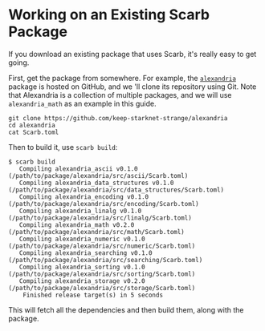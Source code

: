 # Working on an Existing Scarb Package

If you download an existing package that uses Scarb, it's really easy to get going.

First, get the package from somewhere.
For example, the [`alexandria`](https://github.com/keep-starknet-strange/alexandria) package is hosted on GitHub, and
we 'll clone its repository using Git.
Note that Alexandria is a collection of multiple packages, and we will use `alexandria_math` as an example in this
guide.

```shell
git clone https://github.com/keep-starknet-strange/alexandria
cd alexandria
cat Scarb.toml
```

Then to build it, use `scarb build`:

```shell
$ scarb build
   Compiling alexandria_ascii v0.1.0 (/path/to/package/alexandria/src/ascii/Scarb.toml)
   Compiling alexandria_data_structures v0.1.0 (/path/to/package/alexandria/src/data_structures/Scarb.toml)
   Compiling alexandria_encoding v0.1.0 (/path/to/package/alexandria/src/encoding/Scarb.toml)
   Compiling alexandria_linalg v0.1.0 (/path/to/package/alexandria/src/linalg/Scarb.toml)
   Compiling alexandria_math v0.2.0 (/path/to/package/alexandria/src/math/Scarb.toml)
   Compiling alexandria_numeric v0.1.0 (/path/to/package/alexandria/src/numeric/Scarb.toml)
   Compiling alexandria_searching v0.1.0 (/path/to/package/alexandria/src/searching/Scarb.toml)
   Compiling alexandria_sorting v0.1.0 (/path/to/package/alexandria/src/sorting/Scarb.toml)
   Compiling alexandria_storage v0.2.0 (/path/to/package/alexandria/src/storage/Scarb.toml)
    Finished release target(s) in 5 seconds
```

This will fetch all the dependencies and then build them, along with the package.

